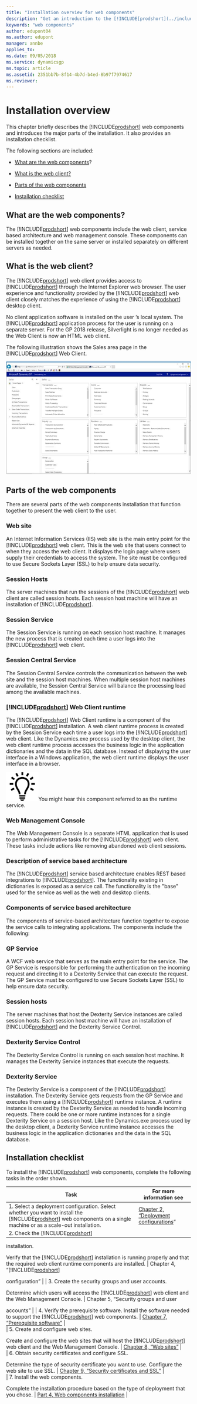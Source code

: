```yaml
---
title: "Installation overview for web components"
description: "Get an introduction to the [!INCLUDE[prodshort](../includes/prodshort.md)] web components and introduces the major parts of the installation."
keywords: "web components"
author: edupont04
ms.author: edupont
manager: annbe
applies_to: 
ms.date: 09/05/2018
ms.service: dynamicsgp
ms.topic: article
ms.assetid: 2351bb7b-8f14-4b7d-b4ed-8b97f7974617
ms.reviewer: 
---
```

<span id="_Toc498953269" class="anchor"></span>

# Installation overview

This chapter briefly describes the [!INCLUDE[prodshort](../includes/prodshort.md)] web components and introduces the major parts of the installation. It also provides an installation checklist.

The following sections are included:

-   [What are the web components](#what-are-the-web-components)?  

-   [What is the web client?](#what-is-the-web-client)  

-   [Parts of the web components](#parts-of-the-web-components)  

-   [Installation checklist](#installation-checklist)  

## What are the web components?

The [!INCLUDE[prodshort](../includes/prodshort.md)] web components include the web client, service based architecture and web management console. These components can be installed together on the same server or installed separately on different servers as needed.

## What is the web client?

The [!INCLUDE[prodshort](../includes/prodshort.md)] web client provides access to [!INCLUDE[prodshort](../includes/prodshort.md)] through the Internet Explorer web browser. The user experience and functionality provided by the [!INCLUDE[prodshort](../includes/prodshort.md)] web client closely matches the experience of using the [!INCLUDE[prodshort](../includes/prodshort.md)] desktop client.

No client application software is installed on the user ’s local system. The [!INCLUDE[prodshort](../includes/prodshort.md)] application process for the user is running on a separate server. For the GP 2018 release, Silverlight is no longer needed as the Web Client is now an HTML web client.

The following illustration shows the Sales area page in the [!INCLUDE[prodshort](../includes/prodshort.md)] Web Client.

![shows the sales area homescreen in dynamics gp in a browser.](media/web-client-homescreen-sales.png "Sales homescreen")  

## Parts of the web components

There are several parts of the web components installation that function together to present the web client to the user.

### Web site

An Internet Information Services (IIS) web site is the main entry point for the [!INCLUDE[prodshort](../includes/prodshort.md)] web client. This is the web site that users connect to when they access the web client. It displays the login page where users supply their credentials to access the system. The site must be configured to use Secure Sockets Layer (SSL) to help ensure data security.

### Session Hosts

The server machines that run the sessions of the [!INCLUDE[prodshort](../includes/prodshort.md)] web client are called session hosts. Each session host machine will have an installation of [!INCLUDE[prodshort](../includes/prodshort.md)].

### Session Service

The Session Service is running on each session host machine. It manages the new process that is created each time a user logs into the [!INCLUDE[prodshort](../includes/prodshort.md)] web client.

### Session Central Service

The Session Central Service controls the communication between the web site and the session host machines. When multiple session host machines are available, the Session Central Service will balance the processing load among the available machines.

### [!INCLUDE[prodshort](../includes/prodshort.md)] Web Client runtime

The [!INCLUDE[prodshort](../includes/prodshort.md)] Web Client runtime is a component of the [!INCLUDE[prodshort](../includes/prodshort.md)] installation. A web client runtime process is created by the Session Service each time a user logs into the [!INCLUDE[prodshort](../includes/prodshort.md)] web client. Like the Dynamics.exe process used by the desktop client, the web client runtime process accesses the business logic in the application dictionaries and the data in the SQL database. Instead of displaying the user interface in a Windows application, the web client runtime displays the user interface in a browser.

![displays a lightbulb to indication tips and tricks.](media/lightbulb.png "Lightbulb symbol")You might hear this component referred to as the runtime service.  

### Web Management Console

The Web Management Console is a separate HTML application that is used to perform administrative tasks for the [!INCLUDE[prodshort](../includes/prodshort.md)] web client. These tasks include actions like removing abandoned web client sessions.

### Description of service based architecture

The [!INCLUDE[prodshort](../includes/prodshort.md)] service based architecture enables REST based integrations to [!INCLUDE[prodshort](../includes/prodshort.md)]. The functionality existing in dictionaries is exposed as a service call. The functionality is the "base" used for the service as well as the web and desktop clients.

### Components of service based architecture

The components of service-based architecture function together to expose the service calls to integrating applications. The components include the following:

### GP Service

A WCF web service that serves as the main entry point for the service. The GP Service is responsible for performing the authentication on the incoming request and directing it to a Dexterity Service that can execute the request. The GP Service must be configured to use Secure Sockets Layer (SSL) to help ensure data security.

### Session hosts

The server machines that host the Dexterity Service instances are called session hosts. Each session host machine will have an installation of [!INCLUDE[prodshort](../includes/prodshort.md)] and the Dexterity Service Control.

### Dexterity Service Control

The Dexterity Service Control is running on each session host machine. It manages the Dexterity Service instances that execute the requests.

### Dexterity Service

The Dexterity Service is a component of the [!INCLUDE[prodshort](../includes/prodshort.md)] installation. The Dexterity Service gets requests from the GP Service and executes them using a [!INCLUDE[prodshort](../includes/prodshort.md)] runtime instance. A runtime instance is created by the Dexterity Service as needed to handle incoming requests. There could be one or more runtime instances for a single Dexterity Service on a session host. Like the Dynamics.exe process used by the desktop client, a Dexterity Service runtime instance accesses the business logic in the application dictionaries and the data in the SQL database.

## Installation checklist

To install the [!INCLUDE[prodshort](../includes/prodshort.md)] web components, complete the following tasks in the order shown.

| Task                                                                                                                                                                  | For more information see                                                                                                                                                                                                                                    |
|-----------------------------------------------------------------------------------------------------------------------------------------------------------------------|-------------------------------------------------------------------------------------------------------------------------------------------------------------------------------------------------------------------------------------------------------------|
| 1. Select a deployment configuration. Select whether you want to install the [!INCLUDE[prodshort](../includes/prodshort.md)] web components on a single machine or as a scale-out installation. | [Chapter 2, “Deployment configurations](https://microsoft-my.sharepoint.com/personal/bigoswam_microsoft_com/Documents/Documents/Office/Dynamics%20GP/Web%20Components%20Guide/WebClient_source/Chapter%202%20Deployment%20configurations.dotx)”             |  
| 2. Check the [!INCLUDE[prodshort](../includes/prodshort.md)]                                                                                                                                    
                                                                                                                                                                        
 installation.                                                                                                                                                          
                                                                                                                                                                        
 Verify that the [!INCLUDE[prodshort](../includes/prodshort.md)] installation is running properly and that the required web client runtime components are installed.                              | Chapter 4, “[!INCLUDE[prodshort](../includes/prodshort.md)]                                                                                                                                                                                                                           
                                                                                                                                                                                                                                                               
  configuration”                                                                                                                                                                                                                                               |
| 3. Create the security groups and user accounts.                                                                                                                      
                                                                                                                                                                        
 Determine which users will access the [!INCLUDE[prodshort](../includes/prodshort.md)] web client and the Web Management Console.                                                                 | Chapter 5, “Security groups and user                                                                                                                                                                                                                        
                                                                                                                                                                                                                                                               
  accounts”                                                                                                                                                                                                                                                    |
| 4. Verify the prerequisite software. Install the software needed to support the [!INCLUDE[prodshort](../includes/prodshort.md)] web components.                                                 | [Chapter 7, “Prerequisite software”](https://microsoft-my.sharepoint.com/personal/bigoswam_microsoft_com/Documents/Documents/Office/Dynamics%20GP/Web%20Components%20Guide/WebClient_source/Chapter%207%20Prerequisite%20software.dotx)                     |  
| 5. Create and configure web sites.                                                                                                                                    
                                                                                                                                                                        
 Create and configure the web sites that will host the [!INCLUDE[prodshort](../includes/prodshort.md)] web client and the Web Management Console.                                                 | [Chapter 8, “Web sites”](https://microsoft-my.sharepoint.com/personal/bigoswam_microsoft_com/Documents/Documents/Office/Dynamics%20GP/Web%20Components%20Guide/WebClient_source/Chapter%208%20Web%20sites.dotx)                                             |  
| 6. Obtain security certificates and configure SSL.                                                                                                                    
                                                                                                                                                                        
 Determine the type of security certificate you want to use. Configure the web site to use SSL.                                                                         | [Chapter 9, “Security certificates and SSL”](https://microsoft-my.sharepoint.com/personal/bigoswam_microsoft_com/Documents/Documents/Office/Dynamics%20GP/Web%20Components%20Guide/WebClient_source/Chapter%209%20Security%20certificates%20and%20SSL.dotx) |  
| 7. Install the web components.                                                                                                                                        
                                                                                                                                                                        
 Complete the installation procedure based on the type of deployment that you chose.                                                                                    | [Part 4, Web components installation](https://microsoft-my.sharepoint.com/personal/bigoswam_microsoft_com/Documents/Documents/Office/Dynamics%20GP/Web%20Components%20Guide/WebClient_source/Part%204%20Web%20components%20install.dotx)                    |  


